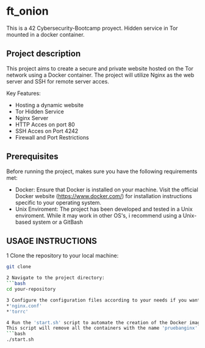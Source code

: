 # ft_onion
This is a 42 Cybersecurity-Bootcamp proyect.
Hidden service in Tor mounted in a docker container.

## Project description

This project aims to create a secure and private website hosted on the Tor network using a Docker container.
The project will utilize Nginx as the web server and SSH for remote server acces.

Key Features:
* Hosting a dynamic website
* Tor Hidden Service
* Nginx Server
* HTTP Acces on port 80
* SSH Acces on Port 4242
* Firewall and Port Restrictions

## Prerequisites

Before running the project, makes sure you have the following requirements met:

* Docker: Ensure that Docker is installed on your machine. Visit the official Docker website (https://www.docker.com/) for installation instructions specific to your operating system.
* Unix Enviroment: The project has been developed and tested in a Unix enviroment. While it may work in other OS's, i recommend using a Unix-based system or a GitBash

## USAGE INSTRUCTIONS

1 Clone the repository to your local machine:
```bash
git clone 

2 Navigate to the project directory:
```bash
cd your-repository

3 Configure the configuration files according to your needs if you want it.
*'nginx.conf'
*'torrc'

4 Run the 'start.sh' script to automate the creation of the Docker image and container, as well as obtaining the .onion URL(remember that the docker daemon is enabled):
This script will remove all the containers with the name 'pruebanginx' and create a new with the same name
```bash
./start.sh
